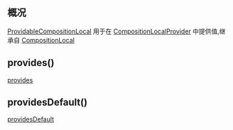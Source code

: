 ## 概况

[ProvidableCompositionLocal](/API/UI/Compose/CompositionLocal/ProvidableCompositionLocal/README.md) 用于在
[CompositionLocalProvider](/API/UI/Compose/Widget/CompositionLocalProvider/README.md)
中提供值,继承自 [CompositionLocal](/API/UI/Compose/CompositionLocal/CompositionLocal/README.md)

## provides()

[provides](provides.md ":include")

## providesDefault()

[providesDefault](providesDefault.md ":include")